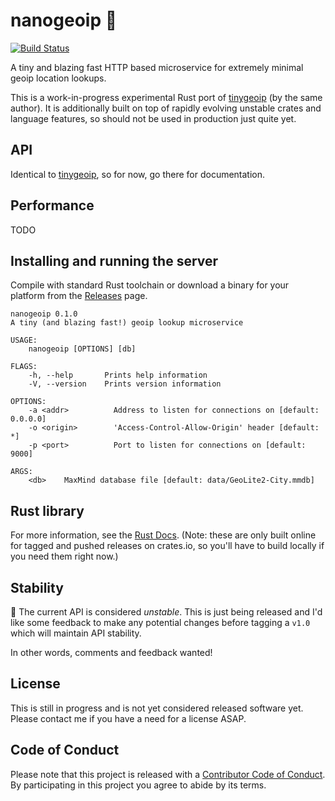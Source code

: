 # nanogeoip :dragon:

[![Build Status](https://travis-ci.org/mroth/nanogeoip.svg?branch=master)](https://travis-ci.org/mroth/nanogeoip)

<!--
[![Docker Build](https://img.shields.io/docker/build/mrothy/nanogeoip.svg)](https://hub.docker.com/r/mrothy/nanogeoip)
[![RustDocs](https://docs.rs/nanogeoip/badge.svg)](https://docs.rs/nanogeoip)
-->

A tiny and blazing fast HTTP based microservice for extremely minimal geoip
location lookups.

This is a work-in-progress experimental Rust port of [tinygeoip] (by the same
author). It is additionally built on top of rapidly evolving unstable crates and
language features, so should not be used in production just quite yet.

<!-- It bundles into a ~2MB docker image that can serve over ~800K reqs/sec
(uncached). -->

[tinygeoip]: https://github.com/mroth/tinygeoip

## API

Identical to [tinygeoip], so for now, go there for documentation.

## Performance

TODO

## Installing and running the server

Compile with standard Rust toolchain or download a binary for your platform from
the [Releases] page.

```
nanogeoip 0.1.0
A tiny (and blazing fast!) geoip lookup microservice

USAGE:
    nanogeoip [OPTIONS] [db]

FLAGS:
    -h, --help       Prints help information
    -V, --version    Prints version information

OPTIONS:
    -a <addr>          Address to listen for connections on [default: 0.0.0.0]
    -o <origin>        'Access-Control-Allow-Origin' header [default: *]
    -p <port>          Port to listen for connections on [default: 9000]

ARGS:
    <db>    MaxMind database file [default: data/GeoLite2-City.mmdb]

```

[releases]: https://github.com/mroth/tinygeoip/releases

## Rust library

For more information, see the [Rust Docs]. (Note: these are only built online
for tagged and pushed releases on crates.io, so you'll have to build locally if
you need them right now.)

[rust docs]: https://docs.rs/nanogeoip

<!-- ## Docker Image

A docker image is automatically built from all tagged releases.

To utilize it, be sure to mount your MaxMindDB database as a volume so that the
running container can access it.

_[TODO: provide an example for folks not so familiar with Docker.]_ -->

## Stability

:construction: The current API is considered _unstable_. This is just being
released and I'd like some feedback to make any potential changes before tagging
a `v1.0` which will maintain API stability.

In other words, comments and feedback wanted!

## License

This is still in progress and is not yet considered released software yet.
Please contact me if you have a need for a license ASAP.

## Code of Conduct

Please note that this project is released with a [Contributor Code of
Conduct](CODE_OF_CONDUCT.md). By participating in this project you agree to
abide by its terms.
